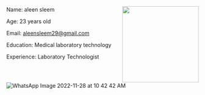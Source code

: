 <img align="right" width="200" height="200" src='https://user-images.githubusercontent.com/118962423/204257991-99ba81f0-0111-4067-993f-553d74cae41b.jpeg'>
Name: aleen sleem 

Age: 23 years old 

Email: aleensleem29@gmail.com

Education: Medical laboratory technology 

Experience: Laboratory Technologist 
![WhatsApp Image 2022-11-28 at 10 42 42 AM](https://user-images.githubusercontent.com/118962423/204257991-99ba81f0-0111-4067-993f-553d74cae41b.jpeg)


